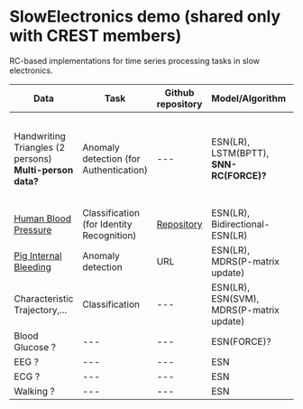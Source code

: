 # SlowElectronics demo (shared only with CREST members)

RC-based implementations for time series processing tasks in slow electronics.

| Data | Task | Github repository | Model/Algorithm | Reference | 
| ------------- | ------------- | ------------- | ------------ | ----------- |
| Handwriting Triangles (2 persons) **Multi-person data?**| Anomaly detection (for Authentication) | --- | ESN(LR), LSTM(BPTT), **SNN-RC(FORCE)?** | [Inoue et al., IEEE Symposium on VLSI Technology and Circuits, 2023](https://ieeexplore.ieee.org/document/10185412) |
| [Human Blood Pressure](https://www.nature.com/articles/s41597-022-01202-y) | Classification (for Identity Recognition) | [Repository](https://github.com/Ziqiang-IRCN/ESN-Continuous-blood-pressure-data.git) | ESN(LR), Bidirectional-ESN(LR) | [Li et al., ICANN, 2023](https://link.springer.com/chapter/10.1007/978-3-031-44216-2_2) | 
| [Pig Internal Bleeding](https://wu.renjie.im/research/anomaly-benchmarks-are-flawed/)  | Anomaly detection | URL | ESN(LR), MDRS(P-matrix update) | [Tamura et al., TechRxiv](https://www.techrxiv.org/articles/preprint/Mahalanobis_Distance_of_Reservoir_States_for_Online_Time-Series_Anomaly_Detection/22678774) | 
| Characteristic Trajectory,... | Classification | --- | ESN(LR), ESN(SVM), MDRS(P-matrix update) | **Tamura-san?** | 
| Blood Glucose ? | --- | --- | ESN(FORCE)? | **Yajima-sensei?** |
| EEG ? | --- | --- | ESN | --- |
| ECG ? | --- | --- | ESN | --- |
| Walking ? | --- | --- | ESN | --- |
